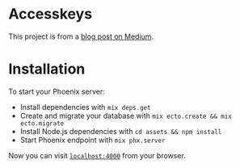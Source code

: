 # Accesskeys

This project is from a [blog post on Medium](https://medium.com/@davidstreeterconsulting/how-to-access-tokens-and-flexible-user-roles-in-phoenix-1-3-78c901df89d0).

# Installation

To start your Phoenix server:

  * Install dependencies with `mix deps.get`
  * Create and migrate your database with `mix ecto.create && mix ecto.migrate`
  * Install Node.js dependencies with `cd assets && npm install`
  * Start Phoenix endpoint with `mix phx.server`

Now you can visit [`localhost:4000`](http://localhost:4000) from your browser.

